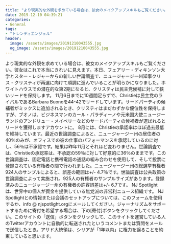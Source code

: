 ```yaml
---
title: "より現実的な外観を求めている場合は、彼女のメイクアップスキルもご覧ください。"
date: 2019-12-10 04:39:21
categories:
- General
tags:
- "トレンディエンジェル"
header:
  image: /assets/images/20191210043555.jpg
  og_image: /assets/images/20191210043555.jpg
---
```


より現実的な外観を求めている場合は、彼女のメイクアップスキルもご覧ください。彼女はこれで本当にきれいに見えます。本日、フェアリー・ディキンソン大学とスター・レジャーからの新しい世論調査で、ニュージャージー州知事クリス・クリスティが再選に向けて順調に進んでいることが明らかになりました。ホワイトハウスでの潜在的な第2期になると、クリスティは民主党候補に対して狭いリードを保持します。 11月6日までに10週間足らずで、Christieは民主党のライバルであるBarbara Buonoを44-42でリードしています。サードパーティの候補者がミックスに追加されるとき、クリスティはまだわずかな優位性を保持しますが、ブオノは、ビジネスマンのカール・パラディーノや元米国大使ニュージーランドのアンドリュー・メイベリーなどのサードパーティの候補者が選ばれるとリードを獲得しますアカウントに。 8月には、Christieの承認率はほぼ過去最低を維持しています。最近の世論調査によると、ニュージャージー州の居住者の40％のみが、オフィスでの彼の仕事のパフォーマンスを承認しているのに対し、56％は不承認です。結果は昨年11月とそれほど変わりません。世論調査では、Christieの承認率は、不承認の59％に対して好意的に36％のままです。この世論調査は、固定電話と携帯電話の通話の組み合わせを使用して、そして投票に登録されている有権者の間で行われました。ニュージャージー州の総選挙有権者924人のサンプルによると、誤差の範囲は+/- 4.7％です。世論調査は公共政策の世論調査によって実施され、925人の有権者のサンプルサイズがあります。登録済みのニュージャージー州の有権者の許容誤差は+/- 6.7です。 NJ Spotlightは、世界中の個人が資金を提供している無党派の非営利ニュース組織です。 NJ Spotlightとの情報または会議のセットアップについては、このフォームを使用するか、info @ njspotlight.orgにメールしてください。ジャーナリズムをサポートするために寄付を希望する場合は、下の[寄付]ボタンをクリックしてください。このサイトの「送信」ボタンをクリックして、このサイトを運営している人のTwitterアカウントに自動的に転送されたというコメントまたは質問をメールで送信したとき。アサド大統領は、シリアが「1年以内」に権力を譲ることを約束していると思います。
